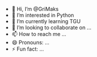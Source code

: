 - 👋 Hi, I’m @GriMaks
- 👀 I’m interested in Python
- 🌱 I’m currently learning TGU 
- 💞️ I’m looking to collaborate on ...
- 📫 How to reach me ...
- 😄 Pronouns: ...
- ⚡ Fun fact: ...

<!---
GriMaks/GriMaks is a ✨ special ✨ repository because its `README.md` (this file) appears on your GitHub profile.
You can click the Preview link to take a look at your changes.
--->
